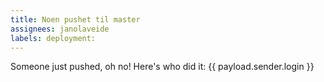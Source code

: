 ```yaml
---
title: Noen pushet til master
assignees: janolaveide
labels: deployment:
---
```

Someone just pushed, oh no! Here's who did it: {{ payload.sender.login }}
